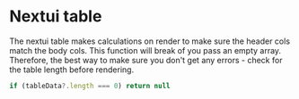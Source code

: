# Nextui table

The nextui table makes calculations on render to make sure the header cols match the body cols.
This function will break of you pass an empty array. Therefore, the best way to make sure you don't get any
errors - check for the table length before rendering.

```ts
if (tableData?.length === 0) return null
```
